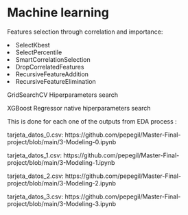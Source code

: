 <h1>Machine learning </h1>
Features selection through correlation and importance:

<p>
  <li>SelectKbest</li>
  <li>SelectPercentile</li>
  <li>SmartCorrelationSelection</li>
  <li>DropCorrelatedFeatures</li>
  <li>RecursiveFeatureAddition</li>
  <li>RecursiveFeatureElimination</li>
</p>

<p>GridSearchCV Hiperparameters search </p>
<p>XGBoost Regressor native hiperparameters search</p>

This is done for each one of the outputs from EDA process :
<p>tarjeta_datos_0.csv:   https://github.com/pepegil/Master-Final-project/blob/main/3-Modeling-0.ipynb</p>
<p>tarjeta_datos_1.csv:   https://github.com/pepegil/Master-Final-project/blob/main/3-Modeling-1.ipynb</p>
<p>tarjeta_datos_2.csv:   https://github.com/pepegil/Master-Final-project/blob/main/3-Modeling-2.ipynb</p>
<p>tarjeta_datos_3.csv:   https://github.com/pepegil/Master-Final-project/blob/main/3-Modeling-3.ipynb</p>

